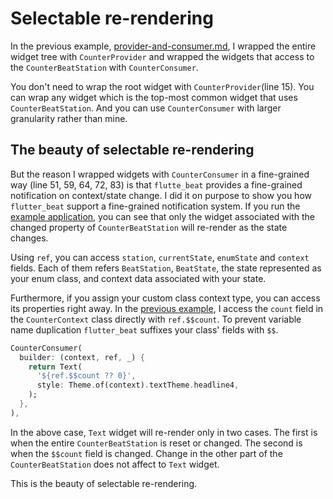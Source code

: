 # Selectable re-rendering

In the previous example, [provider-and-consumer.md](provider-and-consumer.md "mention"), I wrapped the entire widget tree with `CounterProvider` and wrapped the widgets that access to the `CounterBeatStation` with `CounterConsumer`.

You don't need to wrap the root widget with `CounterProvider`(line 15). You can wrap any widget which is the top-most common widget that uses `CounterBeatStation`. And you can use `CounterConsumer` with larger granularity rather than mine.&#x20;

## The beauty of selectable re-rendering

But the reason I wrapped widgets with `CounterConsumer` in a fine-grained way (line 51, 59, 64, 72, 83) is that `flutte_beat` provides a fine-grained notification on context/state change. I did it on purpose to show you how `flutter_beat` support a fine-grained notification system. If you run the[ example application](provider-and-consumer.md), you can see that only the widget associated with the changed property of `CounterBeatStation` will re-render as the state changes.&#x20;

Using `ref`, you can access `station`, `currentState`, `enumState` and `context` fields. Each of them refers `BeatStation`, `BeatState`, the state represented as your enum class, and context data associated with your state.&#x20;

Furthermore, if you assign your custom class context type, you can access its properties right away. In the [previous example](provider-and-consumer.md), I access the `count` field in the `CounterContext` class directly with `ref.$$count`. To prevent variable name duplication `flutter_beat` suffixes your class' fields with `$$`.&#x20;

```dart
CounterConsumer(
  builder: (context, ref, _) {
    return Text(
      '${ref.$$count ?? 0}',
      style: Theme.of(context).textTheme.headline4,
    );
  },
),
```

In the above case, `Text` widget will re-render only in two cases. The first is when the entire `CounterBeatStation` is reset or changed. The second is when the `$$count` field is changed. Change in the other part of the `CounterBeatStation` does not affect to `Text` widget.&#x20;

This is the beauty of selectable re-rendering.&#x20;
